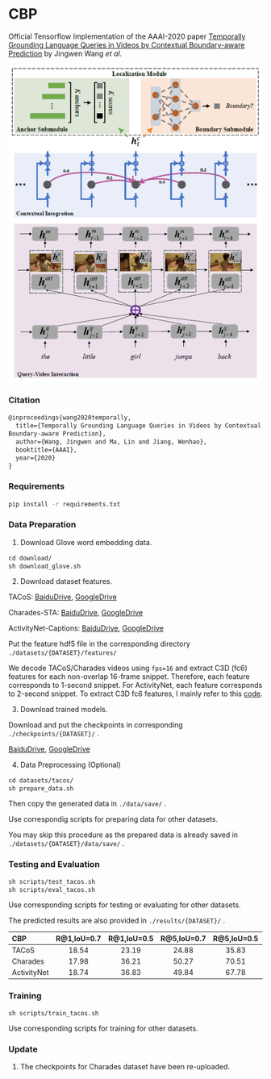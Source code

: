 # CBP
Official Tensorflow Implementation of the AAAI-2020 paper [Temporally Grounding Language Queries in Videos by Contextual Boundary-aware Prediction](https://arxiv.org/abs/1909.05010) by Jingwen Wang *et al.*

![alt text](method.png)

### Citation

    @inproceedings{wang2020temporally,
      title={Temporally Grounding Language Queries in Videos by Contextual Boundary-aware Prediction},
      author={Wang, Jingwen and Ma, Lin and Jiang, Wenhao},
      booktitle={AAAI},
      year={2020}
    }

### Requirements
``` bash
pip install -r requirements.txt
```

### Data Preparation
1. Download Glove word embedding data.
``` shell
cd download/
sh download_glove.sh
```

2. Download dataset features.

TACoS: [BaiduDrive](https://pan.baidu.com/s/1OfaQW9622iGor-qXDWbwLA), [GoogleDrive](https://drive.google.com/file/d/13JLnFhSzi8MPRzOG2Ao_q-J5-T5tewcg/view?usp=sharing)

Charades-STA: [BaiduDrive](https://pan.baidu.com/s/1ODW4JIXfCCIbozPcaD_-UA), [GoogleDrive](https://drive.google.com/file/d/1Df2MUL0o0kpxD1IvCCtpazukt4fdMX0a/view?usp=sharing)

ActivityNet-Captions: [BaiduDrive](https://pan.baidu.com/s/1W9S7_nHf3nzDm1TDjm0YBA), [GoogleDrive](https://drive.google.com/file/d/1pkIDiKzzLJwgzkDFumIeOrssLxJhSmox/view?usp=sharing)

Put the feature hdf5 file in the corresponding directory `./datasets/{DATASET}/features/`

We decode TACoS/Charades videos using `fps=16` and extract C3D (fc6) features for each non-overlap 16-frame snippet. Therefore, each feature corresponds to 1-second snippet. For ActivityNet, each feature corresponds to 2-second snippet. To extract C3D fc6 features, I mainly refer to this [code](https://github.com/yyuanad/Pytorch_C3D_Feature_Extractor).

3. Download trained models.

Download and put the checkpoints in corresponding `./checkpoints/{DATASET}/` .

[BaiduDrive](https://pan.baidu.com/s/1Xr9u5WNq_7KlUHiwC9Lbyw), [GoogleDrive](https://drive.google.com/drive/folders/1TBXGyg1slYbX1JaBD3nfG1zkXzUZlWCH?usp=sharing)


4. Data Preprocessing (Optional)
``` shell
cd datasets/tacos/
sh prepare_data.sh
```
Then copy the generated data in `./data/save/` .

Use correspondig scripts for preparing data for other datasets.

You may skip this procedure as the prepared data is already saved in `./datasets/{DATASET}/data/save/` .

### Testing and Evaluation

``` shell
sh scripts/test_tacos.sh
sh scripts/eval_tacos.sh
```
Use corresponding scripts for testing or evaluating for other datasets.

The predicted results are also provided in `./results/{DATASET}/` .

| CBP              | R@1,IoU=0.7 | R@1,IoU=0.5 | R@5,IoU=0.7 | R@5,IoU=0.5 |    mIoU     |
| :--------------- |     :-:     |     :-:     |     :-:     |     :-:     |     :-:     |
| TACoS            |   18.54     |    23.19    |    24.88    |     35.83   |    20.46    |
| Charades         |   17.98     |    36.21    |    50.27    |     70.51   |    35.70    |
| ActivityNet      |   18.74     |    36.83    |    49.84    |     67.78   |    37.98    |

### Training

``` shell
sh scripts/train_tacos.sh
```
Use corresponding scripts for training for other datasets.

### Update

1. The checkpoints for Charades dataset have been re-uploaded.
